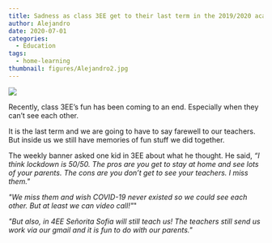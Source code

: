 ```yaml
---
title: Sadness as class 3EE get to their last term in the 2019/2020 academic year
author: Alejandro
date: 2020-07-01
categories:
  - Education
tags:
  - home-learning
thumbnail: figures/Alejandro2.jpg
---
```


![](https://raw.githubusercontent.com/europa-ee/news/master/static/figures/Alejandro2.jpg)

Recently, class 3EE’s fun has been coming to an end. Especially when they can’t see each other.

It is the last term and we are going to have to say farewell to our teachers. But inside us we still have memories of fun stuff we did together.

The weekly banner asked one kid in 3EE about what he thought. He said, *“I think lockdown is 50/50. The pros are you get to stay at home and see lots of your parents. The cons are you don’t get to see your teachers. I miss them."*

*"We miss them and wish COVID-19 never existed so we could see each other. But at least we can video call!"*"

*"But also, in 4EE Señorita Sofia will still teach us! The teachers still send us work via our gmail and it is fun to do with our parents."*

<br>
<br>

